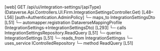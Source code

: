 [web] GET /api/ui/integration-settings/{apiType}  (Dataverse.Api.Controllers.UI.Firm.IntegrationSettingsController.Get)  [L48–L56] [auth=Authentication.AdminPolicy]
  └─ maps_to IntegrationSettingsDto [L51]
    └─ automapper.registration DataverseMappingProfile (IntegrationSettings->IntegrationSettingsDto) [L293]
  └─ calls IntegrationSettingsRepository.ReadQuery [L51]
  └─ queries IntegrationSettings [L51]
    └─ reads_from IntegrationSettingss
  └─ uses_service IControlledRepository<IntegrationSettings>
    └─ method ReadQuery [L51]

